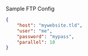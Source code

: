 Sample FTP Config

```json
{
	"host": "mywebsite.tld",
	"user": "me",
	"password": "mypass",
	"parallel": 10
}
```